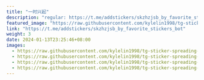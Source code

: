 ```yaml
---
title: "一时兴起"
description: "regular: https://t.me/addstickers/skzhzjsb_by_favorite_stickers_bot"
featured_image: "https://raw.githubusercontent.com/kylelin1998/tg-sticker-spreading-worldwide-images/main/img/d8bbae38-5988-472c-8136-806c668a2594.jpg"
link: "https://t.me/addstickers/skzhzjsb_by_favorite_stickers_bot"
weight: 3
date: 2024-01-13T23:25:46+08:00
images:
  - https://raw.githubusercontent.com/kylelin1998/tg-sticker-spreading-worldwide-images/main/img/d8bbae38-5988-472c-8136-806c668a2594.jpg
  - https://raw.githubusercontent.com/kylelin1998/tg-sticker-spreading-worldwide-images/main/img/a4227c97-250d-41ca-8e0f-96647cce814c.jpg
  - https://raw.githubusercontent.com/kylelin1998/tg-sticker-spreading-worldwide-images/main/img/30aed2fa-aee0-473f-a7eb-fc19a6ff8a1a.jpg
  - https://raw.githubusercontent.com/kylelin1998/tg-sticker-spreading-worldwide-images/main/img/913af2b6-7a00-4c17-bf6f-d35334794000.jpg
---
```

